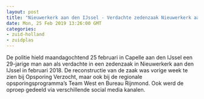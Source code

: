 ```yaml
---
layout: post
title: "Nieuwerkerk aan den IJssel - Verdachte zedenzaak Nieuwerkerk aan den IJssel aangehouden"
date: Mon, 25 Feb 2019 13:26:00 GMT
categories: 
- zuid-holland 
- zuidplas 
---
```


De politie hield maandagochtend 25 februari in Capelle aan den IJssel een 29-jarige man aan als verdachte in een zedenzaak in Nieuwerkerk aan den IJssel in februari 2018.
De reconstructie van de zaak was vorige week te zien bij Opsporing Verzocht, maar ook bij de regionale opsporingsprogramma’s Team West en Bureau Rijnmond. Ook werd de oproep gedeeld via verschillende social media kanalen.

